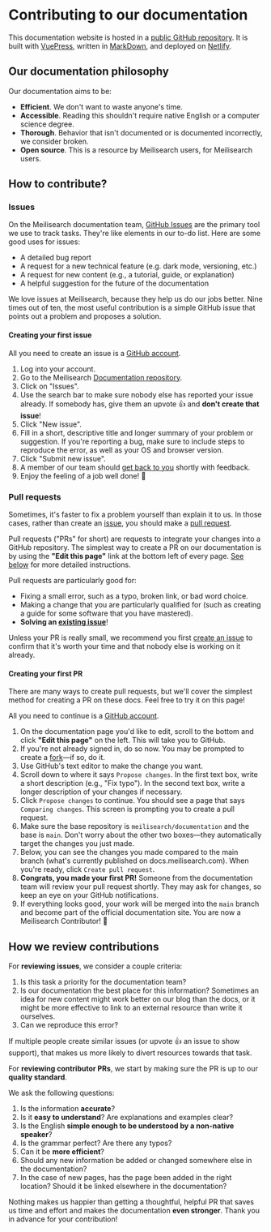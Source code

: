 # Contributing to our documentation

This documentation website is hosted in a [public GitHub repository](https://github.com/meilisearch/documentation). It is built with [VuePress](https://vuepress.github.io), written in [MarkDown](https://www.markdownguide.org/getting-started/), and deployed on [Netlify](https://www.netlify.com).

## Our documentation philosophy

Our documentation aims to be:

- **Efficient**. We don't want to waste anyone's time.
- **Accessible**. Reading this shouldn't require native English or a computer science degree.
- **Thorough**. Behavior that isn't documented or is documented incorrectly, we consider broken.
- **Open source**. This is a resource by Meilisearch users, for Meilisearch users.

## How to contribute?

### Issues

On the Meilisearch documentation team, [GitHub Issues](https://github.com/meilisearch/documentation/issues/new/choose) are the primary tool we use to track tasks. They're like elements in our to-do list. Here are some good uses for issues:

- A detailed bug report
- A request for a new technical feature (e.g. dark mode, versioning, etc.)
- A request for new content (e.g., a tutorial, guide, or explanation)
- A helpful suggestion for the future of the documentation

We love issues at Meilisearch, because they help us do our jobs better. Nine times out of ten, the most useful contribution is a simple GitHub issue that points out a problem and proposes a solution.

#### Creating your first issue

All you need to create an issue is a [GitHub account](https://github.com).

1. Log into your account.
2. Go to the Meilisearch [Documentation repository](https://github.com/meilisearch/documentation).
3. Click on "Issues".
4. Use the search bar to make sure nobody else has reported your issue already. If somebody has, give them an upvote 👍 and **don't create that issue**!
5. Click "New issue".
6. Fill in a short, descriptive title and longer summary of your problem or suggestion. If you're reporting a bug, make sure to include steps to reproduce the error, as well as your OS and browser version.
7. Click "Submit new issue".
8. A member of our team should [get back to you](#how-we-review-contributions) shortly with feedback.
9. Enjoy the feeling of a job well done! 🎉

### Pull requests

Sometimes, it's faster to fix a problem yourself than explain it to us. In those cases, rather than create an [issue](#issues), you should make a [pull request](https://docs.github.com/en/github/collaborating-with-issues-and-pull-requests/about-pull-requests).

Pull requests ("PRs" for short) are requests to integrate your changes into a GitHub repository. The simplest way to create a PR on our documentation is by using the **"Edit this page"** link at the bottom left of every page. [See below](#creating-your-first-pr) for more detailed instructions.

Pull requests are particularly good for:

- Fixing a small error, such as a typo, broken link, or bad word choice.
- Making a change that you are particularly qualified for (such as creating a guide for some software that you have mastered).
- **Solving an [existing issue](https://github.com/meilisearch/documentation/issues)**!

Unless your PR is really small, we recommend you first [create an issue](#creating-your-first-issue) to confirm that it's worth your time and that nobody else is working on it already.

#### Creating your first PR

There are many ways to create pull requests, but we'll cover the simplest method for creating a PR on these docs. Feel free to try it on this page!

All you need to continue is a [GitHub account](https://github.com).

1. On the documentation page you'd like to edit, scroll to the bottom and click **"Edit this page"** on the left. This will take you to GitHub.
2. If you're not already signed in, do so now. You may be prompted to create a [fork](https://docs.github.com/en/github/getting-started-with-github/fork-a-repo)—if so, do it.
3. Use GitHub's text editor to make the change you want.
4. Scroll down to where it says `Propose changes`. In the first text box, write a short description (e.g., "Fix typo"). In the second text box, write a longer description of your changes if necessary.
5. Click `Propose changes` to continue. You should see a page that says `Comparing changes`. This screen is prompting you to create a pull request.
6. Make sure the base repository is `meilisearch/documentation` and the base is `main`. Don't worry about the other two boxes—they automatically target the changes you just made.
7. Below, you can see the changes you made compared to the main branch (what's currently published on docs.meilisearch.com). When you're ready, click `Create pull request`.
8. **Congrats, you made your first PR!** Someone from the documentation team will review your pull request shortly. They may ask for changes, so keep an eye on your GitHub notifications.
9. If everything looks good, your work will be merged into the `main` branch and become part of the official documentation site. You are now a Meilisearch Contributor! 🚀

## How we review contributions

For **reviewing issues**, we consider a couple criteria:

1. Is this task a priority for the documentation team?
2. Is our documentation the best place for this information? Sometimes an idea for new content might work better on our blog than the docs, or it might be more effective to link to an external resource than write it ourselves.
3. Can we reproduce this error?

If multiple people create similar issues (or upvote 👍 an issue to show support), that makes us more likely to divert resources towards that task.

For **reviewing contributor PRs**, we start by making sure the PR is up to our **quality standard**.

We ask the following questions:

1. Is the information **accurate**?
2. Is it **easy to understand**? Are explanations and examples clear?
3. Is the English **simple enough to be understood by a non-native speaker**?
4. Is the grammar perfect? Are there any typos?
5. Can it be **more efficient**?
6. Should any new information be added or changed somewhere else in the documentation?
7. In the case of new pages, has the page been added in the right location? Should it be linked elsewhere in the documentation?

Nothing makes us happier than getting a thoughtful, helpful PR that saves us time and effort and makes the documentation **even stronger**. Thank you in advance for your contribution!
